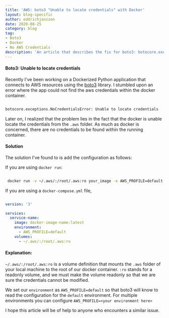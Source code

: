 ```yaml
---
title: 'AWS: boto3 "Unable to locate credentials" with Docker'
layout: blog-specific
author: eddrichjanzzen
date: 2020-08-25
category: blog
tag: 
- Boto3
- Docker
- No AWS Credentials
description: 'An article that describes the fix for boto3: botocore.exceptions.NoCredentialsError Unable to locate credentials with Docker images.'
---	
```


#### Boto3: Unable to locate credentials

Recently I've been working on a Dockerized Python application that connects to AWS resources using the [boto3](https://pypi.org/project/boto3) library. I stumbled upon an error where the app could not find the aws credentials within the docker container. 

```bash

botocore.exceptions.NoCredentialsError: Unable to locate credentials

```

Later on, I realized that the problem lies in the fact that the docker is unable locate the credentials from the `.aws` folder. As much as docker is concerned, there are no credentials to be found within the running container.

#### Solution

The solution I've found to is add the configuration as follows:


If you are using `docker run`: 

```bash

 docker run -v ~/.aws/:/root/.aws:ro your_image -e AWS_PROFILE=default

```


If you are using a `docker-compose.yml` file, 

```yaml

version: '3'

services:
  service-name:
    image: docker-image-name:latest
    environment:
      - AWS_PROFILE=default
    volumes:
      - ~/.aws/:/root/.aws:ro

```

#### Explanation: 

`~/.aws/:/root/.aws:ro` is a volume definition that mounts the `.aws` folder of your local machine to the root of our docker container. `:ro` stands for a readonly volume, and we must make the volume readonly so that we are sure the credentials cannot be modified. 

We set our `environment` as `AWS_PROFILE=default` so that boto3 will know to read the configuration for the `default` environment. For multiple environments you can configure `AWS_PROFILE=<your environment here>`


I hope this article will be of help to anyone who encounters a similar issue. 
















